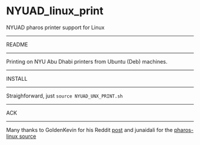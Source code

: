 # NYUAD_linux_print
NYUAD pharos printer support for Linux

*****
README
*****
Printing on NYU Abu Dhabi printers from Ubuntu (Deb) machines.

*****
INSTALL
*****
Straighforward, just ```source NYUAD_UNX_PRINT.sh```

*****
ACK
*****
Many thanks to GoldenKevin for his Reddit [post](https://www.reddit.com/r/nyu/comments/2ncpp9/install_nyu_its_print_service_on_ubuntu_linux/) and junaidali for the [pharos-linux source](https://github.com/junaidali/pharos-linux)
